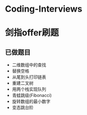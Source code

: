 # Coding-Interviews
# 剑指offer刷题 #

##  已做题目  ##
- 二维数组中的查找
- 替换空格
- 从尾到头打印链表
- 重建二叉树
- 用两个栈实现队列
- 青蛙跳级(Fibonacci)
- 旋转数组的最小数字
- 变态跳台阶
